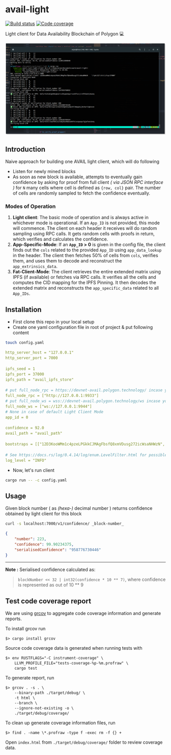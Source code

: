 # avail-light

[![Build status](https://github.com/maticnetwork/avail-light/actions/workflows/default.yml/badge.svg)](https://github.com/maticnetwork/avail-light/actions/workflows/default.yml) [![Code coverage](https://codecov.io/gh/maticnetwork/avail-light/branch/main/graph/badge.svg?token=7O2EA7QMC2)](https://codecov.io/gh/maticnetwork/avail-light)

Light client for Data Availability Blockchain of Polygon 💻

![demo](./img/prod_demo.png)

## Introduction

Naive approach for building one AVAIL light client, which will do following

- Listen for newly mined blocks
- As soon as new block is available, attempts to eventually gain confidence by asking for proof from full client _( via JSON RPC interface )_ for `N` many cells where cell is defined as `{row, col}` pair. The number of cells are randomly sampled to fetch the confidence eventually.

### Modes of Operation

1. **Light client**: The basic mode of operation and is always active in whichever mode is operational. If an `App_ID` is not provided, this mode will commence. The client on each header it receives will do random sampling using RPC calls. It gets random cells with proofs in return, which verifies and calculates the confidence.
2. **App-Specific-Mode**: If an **`App_ID` > 0** is given in the config file, the client finds out the `cols` related to the provided `App_ID` using `app_data_lookup` in the header. The client then fetches 50% of cells from `cols`, verifies them, and uses them to decode and reconstruct the `app_extrinsics_data`. 
3. **Fat-Client-Mode**: The client retrieves the entire extended matrix using IPFS (if available) or fetches via RPC calls. It verifies all the cells and computes the CID mapping for the IPFS Pinning. It then decodes the extended matrix and reconstructs the `app_specific_data` related to all `App_IDs`.

## Installation

- First clone this repo in your local setup
- Create one yaml configuration file in root of project & put following content

```bash
touch config.yaml
```

```yaml
http_server_host = "127.0.0.1"
http_server_port = 7000

ipfs_seed = 1
ipfs_port = 37000
ipfs_path = "avail_ipfs_store"

# put full_node_rpc = https://devnet-avail.polygon.technology/ incase you are connecting to devnet
full_node_rpc = ["http://127.0.0.1:9933"]
# put full_node_ws = wss://devnet-avail.polygon.technology/ws incase you are connecting to devnet
full_node_ws = ["ws://127.0.0.1:9944"]
# None in case of default Light Client Mode
app_id = 0

confidence = 92.0
avail_path = "avail_path"

bootstraps = [["12D3KooWMm1c4pzeLPGkkCJMAgFbsfQ8xmVDusg272icWsaNHWzN", "/ip4/127.0.0.1/tcp/39000"]]

# See https://docs.rs/log/0.4.14/log/enum.LevelFilter.html for possible log level values
log_level = "INFO"
```

- Now, let's run client

```bash
cargo run -- -c config.yaml  
```

## Usage

Given block number ( as _(hexa-)_ decimal number ) returns confidence obtained by light client for this block

```bash
curl -s localhost:7000/v1/confidence/ _block-number_
```

```json
{
    "number": 223,
    "confidence": 99.90234375,
    "serialisedConfidence": "958776730446"
}
```

---

**Note :** Serialised confidence calculated as: 
> `blockNumber << 32 | int32(confidence * 10 ** 7)`, where confidence is represented as out of 10 ** 9

## Test code coverage report

We are using [grcov](https://github.com/mozilla/grcov) to aggregate code coverage information and generate reports.

To install grcov run

	$> cargo install grcov

Source code coverage data is generated when running tests with

	$> env RUSTFLAGS="-C instrument-coverage" \
		LLVM_PROFILE_FILE="tests-coverage-%p-%m.profraw" \
		cargo test

To generate report, run

	$> grcov . -s . \
		--binary-path ./target/debug/ \
		-t html \
		--branch \
		--ignore-not-existing -o \
		./target/debug/coverage/

To clean up generate coverage information files, run

	$> find . -name \*.profraw -type f -exec rm -f {} +

Open `index.html` from `./target/debug/coverage/` folder to review coverage data.


